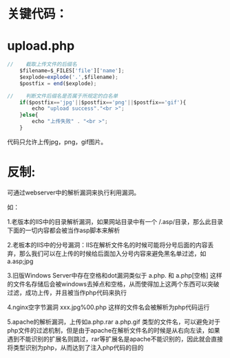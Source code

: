 # 关键代码：

# upload.php

```javascript
//    截取上传文件的后缀名
    $filename=$_FILES['file']['name'];
    $explode=explode('.',$filename);
    $postfix = end($explode);

//    判断文件后缀名是否属于所规定的白名单
    if($postfix=='jpg'||$postfix=='png'||$postfix=='gif'){
        echo "upload success"."<br >";
    }else{
        echo "上传失败" . "<br >";
    }
```

代码只允许上传jpg，png，gif图片。



# 反制:

可通过webserver中的解析漏洞来执行利用漏洞。



如：

1.老版本的IIS中的目录解析漏洞，如果网站目录中有一个 /.asp/目录，那么此目录下面的一切内容都会被当作asp脚本来解析

2.老板本的IIS中的分号漏洞：IIS在解析文件名的时候可能将分号后面的内容丢弃，那么我们可以在上传的时候给后面加入分号内容来避免黑名单过滤，如 a.asp;jpg



3.旧版Windows Server中存在空格和dot漏洞类似于 a.php. 和 a.php[空格] 这样的文件名存储后会被windows去掉点和空格，从而使得加上这两个东西可以突破过滤，成功上传，并且被当作php代码来执行

4.nginx空字节漏洞 xxx.jpg%00.php 这样的文件名会被解析为php代码运行

5.apache的解析漏洞，上传如a.php.rar a.php.gif 类型的文件名，可以避免对于php文件的过滤机制，但是由于apache在解析文件名的时候是从右向左读，如果遇到不能识别的扩展名则跳过，rar等扩展名是apache不能识别的，因此就会直接将类型识别为php，从而达到了注入php代码的目的